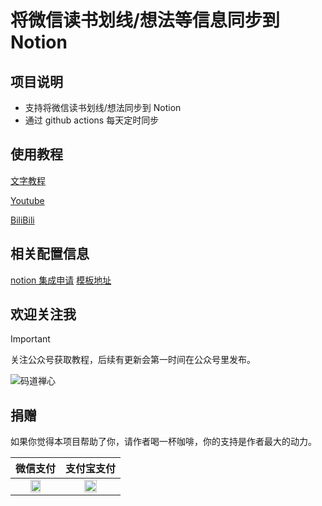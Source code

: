 # 将微信读书划线/想法等信息同步到 Notion

## 项目说明

- 支持将微信读书划线/想法同步到 Notion
- 通过 github actions 每天定时同步

## 使用教程

[文字教程](https://mp.weixin.qq.com/s/uOtyp-88iPIfN10szycBvg)

[Youtube](https://www.youtube.com/watch?v=q_k_0l2zSKA&ab_channel=sailor)

[BiliBili](https://www.bilibili.com/video/BV1n8ErzUEeB)

## 相关配置信息

[notion 集成申请](https://www.notion.so/profile/integrations)
[模板地址](https://sailor0913.notion.site/1f269034c78f8019af2dc928f665bca9?pvs=73)

## 欢迎关注我

> [!IMPORTANT]  
> 关注公众号获取教程，后续有更新会第一时间在公众号里发布。

![码道禅心](https://imgs.freeimg.cn/s/6824fcb1d075c.png)

## 捐赠

如果你觉得本项目帮助了你，请作者喝一杯咖啡，你的支持是作者最大的动力。

| 微信支付                                                                                      | 支付宝支付                                                                                    |
| --------------------------------------------------------------------------------------------- | --------------------------------------------------------------------------------------------- |
| <div align="center"><img src="https://imgs.freeimg.cn/s/6824fb0dcdea1.png" width="50%"></div> | <div align="center"><img src="https://imgs.freeimg.cn/s/6824fb0dc2a42.jpg" width="50%"></div> |
